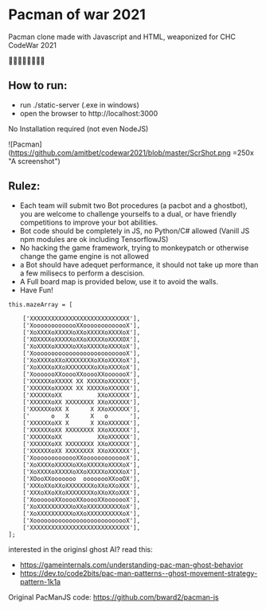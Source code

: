 # Pacman of war 2021
Pacman clone made with Javascript and HTML, weaponized for CHC CodeWar 2021

🍒🍓🍊🍎🍈👾🔔🔑

## How to run:
* run ./static-server (.exe in windows)
* open the browser to http://localhost:3000

No Installation required (not even NodeJS)

![Pacman](https://github.com/amitbet/codewar2021/blob/master/ScrShot.png =250x "A screenshot")
## Rulez:
* Each team will submit two Bot procedures (a pacbot and a ghostbot), you are welcome to challenge yourselfs to a dual, or have friendly competitions to improve your bot abilities.
* Bot code should be completely in JS, no Python/C# allowed (Vanill JS npm modules are ok including TensorflowJS)
* No hacking the game framework, trying to monkeypatch or otherwise change the game engine is not allowed
* a Bot should have adequet performance, it should not take up more than a few milisecs to perform a descision.
* A Full board map is provided below, use it to avoid the walls.
* Have Fun!

```
this.mazeArray = [
      
    ['XXXXXXXXXXXXXXXXXXXXXXXXXXXX'],
    ['XooooooooooooXXooooooooooooX'],
    ['XoXXXXoXXXXXoXXoXXXXXoXXXXoX'],
    ['XOXXXXoXXXXXoXXoXXXXXoXXXXOX'],
    ['XoXXXXoXXXXXoXXoXXXXXoXXXXoX'],
    ['XooooooooooooooooooooooooooX'],
    ['XoXXXXoXXoXXXXXXXXoXXoXXXXoX'],
    ['XoXXXXoXXoXXXXXXXXoXXoXXXXoX'],
    ['XooooooXXooooXXooooXXooooooX'],
    ['XXXXXXoXXXXX XX XXXXXoXXXXXX'],
    ['XXXXXXoXXXXX XX XXXXXoXXXXXX'],
    ['XXXXXXoXX          XXoXXXXXX'],
    ['XXXXXXoXX XXXXXXXX XXoXXXXXX'],
    ['XXXXXXoXX X      X XXoXXXXXX'],
    ['      o   X      X   o      '],
    ['XXXXXXoXX X      X XXoXXXXXX'],
    ['XXXXXXoXX XXXXXXXX XXoXXXXXX'],
    ['XXXXXXoXX          XXoXXXXXX'],
    ['XXXXXXoXX XXXXXXXX XXoXXXXXX'],
    ['XXXXXXoXX XXXXXXXX XXoXXXXXX'],
    ['XooooooooooooXXooooooooooooX'],
    ['XoXXXXoXXXXXoXXoXXXXXoXXXXoX'],
    ['XoXXXXoXXXXXoXXoXXXXXoXXXXoX'],
    ['XOooXXooooooo  oooooooXXooOX'],
    ['XXXoXXoXXoXXXXXXXXoXXoXXoXXX'],
    ['XXXoXXoXXoXXXXXXXXoXXoXXoXXX'],
    ['XooooooXXooooXXooooXXooooooX'],
    ['XoXXXXXXXXXXoXXoXXXXXXXXXXoX'],
    ['XoXXXXXXXXXXoXXoXXXXXXXXXXoX'],
    ['XooooooooooooooooooooooooooX'],
    ['XXXXXXXXXXXXXXXXXXXXXXXXXXXX'],
];
```

interested in the originsl ghost AI?
read this:
* https://gameinternals.com/understanding-pac-man-ghost-behavior
* https://dev.to/code2bits/pac-man-patterns--ghost-movement-strategy-pattern-1k1a


Original PacManJS code:
https://github.com/bward2/pacman-js